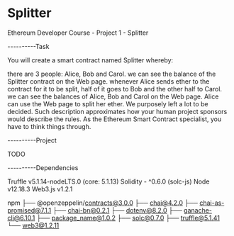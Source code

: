 # Splitter
Ethereum Developer Course - Project 1 - Splitter

----------Task

You will create a smart contract named Splitter whereby:

there are 3 people: Alice, Bob and Carol.
we can see the balance of the Splitter contract on the Web page.
whenever Alice sends ether to the contract for it to be split, half of it goes to Bob and the other half to Carol.
we can see the balances of Alice, Bob and Carol on the Web page.
Alice can use the Web page to split her ether.
We purposely left a lot to be decided. Such description approximates how your human project sponsors would describe the rules. As the Ethereum Smart Contract specialist, you have to think things through.

----------Project

TODO

----------Dependencies

Truffle v5.1.14-nodeLTS.0 (core: 5.1.13)
Solidity - ^0.6.0 (solc-js)
Node v12.18.3
Web3.js v1.2.1

npm
├── @openzeppelin/contracts@3.0.0
├── chai@4.2.0
├── chai-as-promised@7.1.1
├── chai-bn@0.2.1
├── dotenv@8.2.0
├── ganache-cli@6.10.1
├── package_name@1.0.2
├── solc@0.7.0
├── truffle@5.1.41
└── web3@1.2.11
